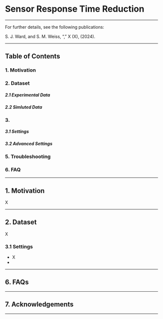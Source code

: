 # Sensor Response Time Reduction


***
For further details, see the following publications:

S. J. Ward, and S. M. Weiss, “,”  X (X), (2024).

***
## Table of Contents
### 1. Motivation
### 2. Dataset
##### 2.1 Experimental Data
##### 2.2 Simluted Data
### 3. 
##### 3.1 Settings
##### 3.2 Advanced Settings
### 5. Troubleshooting
### 6. FAQ
***
## 1. Motivation

X
***
## 2. Dataset

X
### 3.1 Settings
- X
- 
***

## 6. FAQs

***
## 7. Acknowledgements


***
